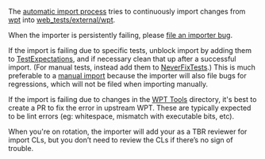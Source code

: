 The [automatic import process](https://chromium.googlesource.com/chromium/src/+/master/docs/testing/web_platform_tests.md#automatic-import-process) tries to continuously import changes from [wpt](https://github.com/web-platform-tests/wpt) into [web_tests/external/wpt](https://cs.chromium.org/chromium/src/third_party/blink/web_tests/external/wpt/).

When the importer is persistently failing, please [file an importer bug](https://bugs.chromium.org/p/chromium/issues/entry?components=Blink%3EInfra%3EEcosystem&cc=robertma@chromium.org&summary=[WPT%20Import]).

If the import is failing due to specific tests, unblock import by adding them to [TestExpectations](https://cs.chromium.org/chromium/src/third_party/blink/web_tests/TestExpectations), and if necessary clean that up after a successful import. (For manual tests, instead add them to [NeverFixTests](https://cs.chromium.org/chromium/src/third_party/blink/web_tests/NeverFixTests).) This is much preferable to a [manual import](https://chromium.googlesource.com/chromium/src/+/master/docs/testing/web_platform_tests.md#Manual-import) because the importer will also file bugs for regressions, which will not be filed when importing manually.

If the import is failing due to changes in the
[WPT Tools](https://github.com/web-platform-tests/wpt/tree/master/tools)
directory, it's best to create a PR to fix the error in upstream WPT. These are
typically expected to be lint errors (eg: whitespace, mismatch with executable
bits, etc).


When you're on rotation, the importer will add your as a TBR reviewer for import CLs, but you don’t need to review the CLs if there’s no sign of trouble.
